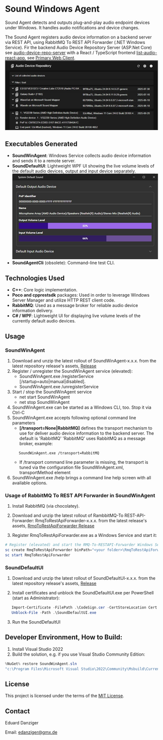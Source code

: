 # Sound Windows Agent

Sound Agent detects and outputs plug-and-play audio endpoint devices under Windows. It handles audio notifications and device changes.

The Sound Agent registers audio device information on a backend server via REST API, using RabbitMQ To REST API Forwarder (.NET Windows Service).
Fir the backend Audio Device Repository Server (ASP.Net Core) see [audio-device-repo-server](https://github.com/eduarddanziger/audio-device-repo-server/)
with a React / TypeScript frontend [list-audio-react-app](https://github.com/eduarddanziger/list-audio-react-app/), see [Primary Web Client](https://eduarddanziger.github.io/list-audio-react-app/).
  ![primaryWebClient screenshot](202509011555ReactRepoApp.jpg)

## Executables Generated

- **SoundWinAgent**: Windows Service collects audio device information and sends it to a remote server.
- **SoundDefaultUI**: Lightweight WPF UI showing the live volume levels of the default audio devices, output and input device separately.
  ![SoundDefaultUI screenshot](202509011440SoundDefaultUI.jpg)
- **SoundAgentCli** (obsolete): Command-line test CLI.

## Technologies Used

- **C++**: Core logic implementation.
- **Poco and cpprestsdk** packages: Used in order to leverage Windows Server Manager and utilize HTTP REST client code.
- **RabbitMQ**: Used as a message broker for reliable audio device information delivery.
- **C# / WPF**: Lightweight UI for displaying live volume levels of the currently default audio devices.

## Usage

### SoundWinAgent
1. Download and unzip the latest rollout of SoundWinAgent-x.x.x. from the latest repository release's assets, [Release](https://github.com/eduarddanziger/SoundWinAgent/releases/latest)
2. Register / unregister the SoundWinAgent service (elevated):
    - SoundWinAgent.exe /registerService [/startup=auto|manual|disabled]. 
    - SoundWinAgent.exe /unregisterService
3. Start / stop the SoundWinAgent service
    - net start SoundWinAgent
    - net stop SoundWinAgent
4. SoundWinAgent.exe can be started as a Windows CLI, too. Stop it via Ctrl-C
5. SoundWinAgent.exe accepts following optional command line parameters
    - **[/transport=None|RabbitMQ]** defines the transport mechanism to use for deliver
      audio device information to the backend server. The default is 'RabbitMQ'
      'RabbitMQ' uses RabbitMQ as a message broker, example:
    ```
       SoundWinAgent.exe /transport=RabbitMQ
    ```
    - If /transport command line parameter is missing, the transport is tuned via the configuration file SoundWinAgent.xml, transportMethod element
6. SoundWinAgent.exe /help brings a command line help screen with all available options.

### Usage of RabbitMQ To REST API Forwarder in SoundWinAgent

1. Install RabbitMQ (via chocolatey).

2. Download and unzip the latest rollout of RambbitMQ-To REST-API-Forwarder: RmqToRestApiForwarder-x.x.x. from
the latest release's assets, [RmqToRestApiForwarder Release](https://github.com/eduarddanziger/rmq-to-rest-api-forwarder/releases/latest)
3. Register RmqToRestApiForwarder.exe as a Windows Service and start it:

```powershell
# Register (elevated) and start the RMQ-To-RESTAPI-Forwarder Windows Service
sc create RmqToRestApiForwarder binPath="<your folder>\RmqToRestApiForwarder.exe" start=auto
sc start RmqToRestApiForwarder
```

### SoundDefaultUI
1. Download and unzip the latest rollout of SoundDefaultUI-x.x.x. from the latest repository
release's assets, [Release](https://github.com/eduarddanziger/SoundWinAgent/releases/latest)

2. Install certificates and unblock the SoundDefaultUI.exe per PowerShell (start as Administrator):

```powershell
   Import-Certificate -FilePath .\CodeSign.cer -CertStoreLocation Cert:\LocalMachine\Root
   Unblock-File -Path .\SoundDefaultUI.exe
```
3. Run the SoundDefaultUI

## Developer Environment, How to Build:

1. Install Visual Studio 2022
2. Build the solution, e.g. if you use Visual Studio Community Edition:
```powershell
%NuGet% restore SoundWinAgent.sln
"c:\Program Files\Microsoft Visual Studio\2022\Community\Msbuild\Current\Bin\MSBuild.exe" SoundWinAgent.sln /p:Configuration=Release /target:Rebuild -restore
```

## License

This project is licensed under the terms of the [MIT License](LICENSE).

## Contact

Eduard Danziger

Email: [edanziger@gmx.de](mailto:edanziger@gmx.de)
